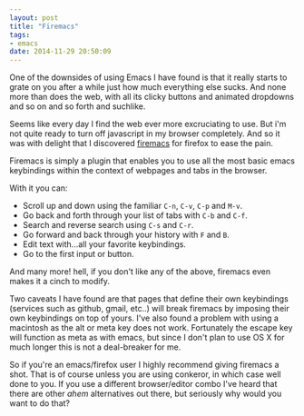 ```yaml
---
layout: post
title: "Firemacs"
tags:
- emacs
date: 2014-11-29 20:50:09
---
```


One of the downsides of using Emacs I have found is that it really
starts to grate on you after a while just how much everything else
sucks. And none more than does the web, with all its clicky buttons
and animated dropdowns and so on and so forth and suchlike.

Seems like every day I find the web ever more excruciating to use.
But i'm not quite ready to turn off javascript in my browser
completely. And so it was with delight that I discovered
[firemacs][firemacs] for firefox to ease the pain.

Firemacs is simply a plugin that enables you to use all the most basic
emacs keybindings within the context of webpages and tabs in the browser.

With it you can:

* Scroll up and down using the familiar `C-n`, `C-v`, `C-p` and `M-v`.
* Go back and forth through your list of tabs with `C-b` and `C-f`.
* Search and reverse search using `C-s` and `C-r`.
* Go forward and back through your history with `F` and `B`.
* Edit text with...all your favorite keybindings.
* Go to the first input or button.

And many more! hell, if you don't like any of the above, firemacs
even makes it a cinch to modify.

Two caveats I have found are that pages that define their own
keybindings (services such as github, gmail, etc..) will break
firemacs by imposing their own keybindings on top of yours. I've also
found a problem with using a macintosh as the alt or meta key does not
work. Fortunately the escape key will function as meta as with emacs,
but since I don't plan to use OS X for much longer this is not a
deal-breaker for me.

So if you're an emacs/firefox user I highly recommend giving firemacs
a shot. That is of course unless you are using conkeror, in which case
well done to you. If you use a different browser/editor combo I've
heard that there are other *ahem* alternatives out there, but
seriously why would you want to do that?

[firemacs]: http://www.mew.org/~kazu/proj/firemacs/en/
